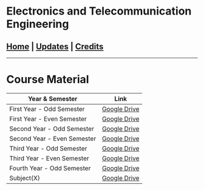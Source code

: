 # Electronics and Telecommunication Engineering

## [Home](../main/index.md) | [Updates](../main/updates.md) | [Credits](../main/credits.md)

---

# Course Material

| Year & Semester             | Link                                                                                                 |
| --------------------------- | ---------------------------------------------------------------------------------------------------- |
| First Year - Odd Semester   | [Google Drive](https://drive.google.com/drive/folders/1sOMByqXSGIMfqOebK6bMGVJJGoqV4A4n?usp=sharing) |
| First Year - Even Semester  | [Google Drive](https://drive.google.com/drive/folders/1EKlMXp0zqqXjf2t0apAtdnxARsRzENQM?usp=sharing) |
| Second Year - Odd Semester  | [Google Drive](https://drive.google.com/drive/folders/1U-YlAl6oCqzcEvyj2uVS1GqMqArSWw1S?usp=sharing) |
| Second Year - Even Semester | [Google Drive](https://drive.google.com/drive/folders/1DO-DhpAFKvFJVLj73_9tIfLQApvHukd6?usp=sharing) |
| Third Year - Odd Semester   | [Google Drive](https://drive.google.com/drive/folders/10CORTK4JVPaGOXDYlwfkQoG1O592iZng?usp=sharing) |
| Third Year - Even Semester  | [Google Drive](https://drive.google.com/drive/folders/1fiDVyMxbMi-oL9Ci60lvvgnaAhb8kgho?usp=sharing) |
| Fourth Year - Odd Semester  | [Google Drive](https://drive.google.com/drive/folders/17WbR1In22p7OoZmdUFwAHXWVzrgLTabI?usp=sharing) |
| Subject(X)                  | [Google Drive](https://drive.google.com/drive/folders/1PV_uHUDoQp0EFZ31PWB_ad2jgitC8DW8?usp=sharing) |
